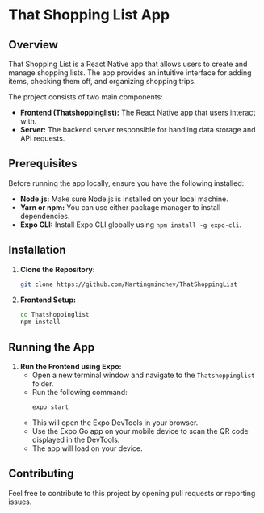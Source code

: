 # That Shopping List App

## Overview

That Shopping List is a React Native app that allows users to create and manage shopping lists. The app provides an intuitive interface for adding items, checking them off, and organizing shopping trips.

The project consists of two main components:
- **Frontend (Thatshoppinglist):** The React Native app that users interact with.
- **Server:** The backend server responsible for handling data storage and API requests.

## Prerequisites

Before running the app locally, ensure you have the following installed:

- **Node.js:** Make sure Node.js is installed on your local machine.
- **Yarn or npm:** You can use either package manager to install dependencies.
- **Expo CLI:** Install Expo CLI globally using `npm install -g expo-cli`.

## Installation

1. **Clone the Repository:**
   ```bash
   git clone https://github.com/Martingminchev/ThatShoppingList
   ```

2. **Frontend Setup:**
   ```bash
   cd Thatshoppinglist
   npm install
   ```

## Running the App

1. **Run the Frontend using Expo:**
   - Open a new terminal window and navigate to the `Thatshoppinglist` folder.
   - Run the following command:
     ```bash
     expo start
     ```
   - This will open the Expo DevTools in your browser.
   - Use the Expo Go app on your mobile device to scan the QR code displayed in the DevTools.
   - The app will load on your device.

## Contributing

Feel free to contribute to this project by opening pull requests or reporting issues.
